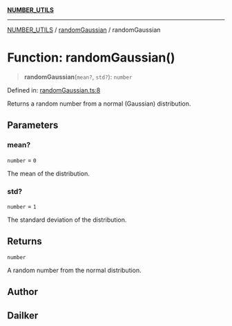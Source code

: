 [**NUMBER_UTILS**](../../README.md)

***

[NUMBER_UTILS](../../README.md) / [randomGaussian](../README.md) / randomGaussian

# Function: randomGaussian()

> **randomGaussian**(`mean?`, `std?`): `number`

Defined in: [randomGaussian.ts:8](https://github.com/dailker/everyutil/blob/fd2dd910f5fc45d6a6fda4227f10403d6a5baee7/src/number/randomGaussian.ts#L8)

Returns a random number from a normal (Gaussian) distribution.

## Parameters

### mean?

`number` = `0`

The mean of the distribution.

### std?

`number` = `1`

The standard deviation of the distribution.

## Returns

`number`

A random number from the normal distribution.

## Author

## Dailker
